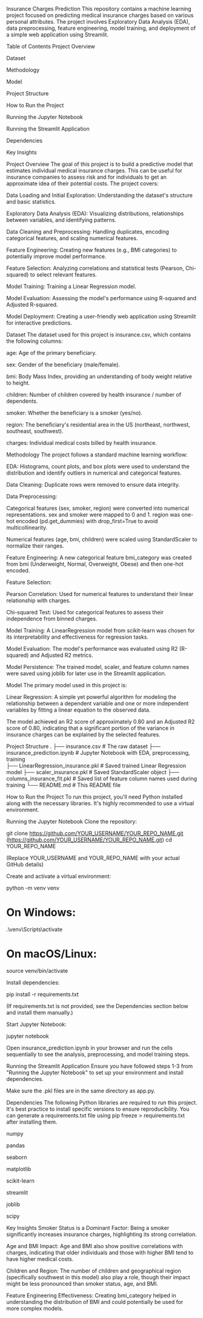  Insurance Charges Prediction
This repository contains a machine learning project focused on predicting medical insurance charges based on various personal attributes. The project involves Exploratory Data Analysis (EDA), data preprocessing, feature engineering, model training, and deployment of a simple web application using Streamlit.

Table of Contents
Project Overview

Dataset

Methodology

Model

Project Structure

How to Run the Project

Running the Jupyter Notebook

Running the Streamlit Application

Dependencies

Key Insights

Project Overview
The goal of this project is to build a predictive model that estimates individual medical insurance charges. This can be useful for insurance companies to assess risk and for individuals to get an approximate idea of their potential costs. The project covers:

Data Loading and Initial Exploration: Understanding the dataset's structure and basic statistics.

Exploratory Data Analysis (EDA): Visualizing distributions, relationships between variables, and identifying patterns.

Data Cleaning and Preprocessing: Handling duplicates, encoding categorical features, and scaling numerical features.

Feature Engineering: Creating new features (e.g., BMI categories) to potentially improve model performance.

Feature Selection: Analyzing correlations and statistical tests (Pearson, Chi-squared) to select relevant features.

Model Training: Training a Linear Regression model.

Model Evaluation: Assessing the model's performance using R-squared and Adjusted R-squared.

Model Deployment: Creating a user-friendly web application using Streamlit for interactive predictions.

Dataset
The dataset used for this project is insurance.csv, which contains the following columns:

age: Age of the primary beneficiary.

sex: Gender of the beneficiary (male/female).

bmi: Body Mass Index, providing an understanding of body weight relative to height.

children: Number of children covered by health insurance / number of dependents.

smoker: Whether the beneficiary is a smoker (yes/no).

region: The beneficiary's residential area in the US (northeast, northwest, southeast, southwest).

charges: Individual medical costs billed by health insurance.

Methodology
The project follows a standard machine learning workflow:

EDA: Histograms, count plots, and box plots were used to understand the distribution and identify outliers in numerical and categorical features.

Data Cleaning: Duplicate rows were removed to ensure data integrity.

Data Preprocessing:

Categorical features (sex, smoker, region) were converted into numerical representations. sex and smoker were mapped to 0 and 1. region was one-hot encoded (pd.get_dummies) with drop_first=True to avoid multicollinearity.

Numerical features (age, bmi, children) were scaled using StandardScaler to normalize their ranges.

Feature Engineering: A new categorical feature bmi_category was created from bmi (Underweight, Normal, Overweight, Obese) and then one-hot encoded.

Feature Selection:

Pearson Correlation: Used for numerical features to understand their linear relationship with charges.

Chi-squared Test: Used for categorical features to assess their independence from binned charges.

Model Training: A LinearRegression model from scikit-learn was chosen for its interpretability and effectiveness for regression tasks.

Model Evaluation: The model's performance was evaluated using R2 (R-squared) and Adjusted R2 metrics.

Model Persistence: The trained model, scaler, and feature column names were saved using joblib for later use in the Streamlit application.

Model
The primary model used in this project is:

Linear Regression: A simple yet powerful algorithm for modeling the relationship between a dependent variable and one or more independent variables by fitting a linear equation to the observed data.

The model achieved an R2 score of approximately 0.80 and an Adjusted R2 score of 0.80, indicating that a significant portion of the variance in insurance charges can be explained by the selected features.

Project Structure
.
├── insurance.csv             # The raw dataset
├── insurance_prediction.ipynb # Jupyter Notebook with EDA, preprocessing, training      
├── LinearRegression_insurance.pkl # Saved trained Linear Regression model
├── scaler_insurance.pkl      # Saved StandardScaler object
├── columns_insurance_fit.pkl # Saved list of feature column names used during training
└── README.md                 # This README file

How to Run the Project
To run this project, you'll need Python installed along with the necessary libraries. It's highly recommended to use a virtual environment.

Running the Jupyter Notebook
Clone the repository:

git clone https://github.com/YOUR_USERNAME/YOUR_REPO_NAME.git
(https://github.com/YOUR_USERNAME/YOUR_REPO_NAME.git)
cd YOUR_REPO_NAME

(Replace YOUR_USERNAME and YOUR_REPO_NAME with your actual GitHub details)

Create and activate a virtual environment:

python -m venv venv
# On Windows:
.\venv\Scripts\activate
# On macOS/Linux:
source venv/bin/activate

Install dependencies:

pip install -r requirements.txt

(If requirements.txt is not provided, see the Dependencies section below and install them manually.)

Start Jupyter Notebook:

jupyter notebook

Open insurance_prediction.ipynb in your browser and run the cells sequentially to see the analysis, preprocessing, and model training steps.

Running the Streamlit Application
Ensure you have followed steps 1-3 from "Running the Jupyter Notebook" to set up your environment and install dependencies.

Make sure the .pkl files are in the same directory as app.py.

Dependencies
The following Python libraries are required to run this project. It's best practice to install specific versions to ensure reproducibility. You can generate a requirements.txt file using pip freeze > requirements.txt after installing them.

numpy

pandas

seaborn

matplotlib

scikit-learn

streamlit

joblib

scipy

Key Insights
Smoker Status is a Dominant Factor: Being a smoker significantly increases insurance charges, highlighting its strong correlation.

Age and BMI Impact: Age and BMI also show positive correlations with charges, indicating that older individuals and those with higher BMI tend to have higher medical costs.

Children and Region: The number of children and geographical region (specifically southwest in this model) also play a role, though their impact might be less pronounced than smoker status, age, and BMI.

Feature Engineering Effectiveness: Creating bmi_category helped in understanding the distribution of BMI and could potentially be used for more complex models.
